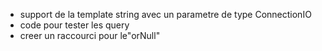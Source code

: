 - support de la template string avec un parametre de type ConnectionIO
- code pour tester les query
- creer un raccourci pour le"orNull"